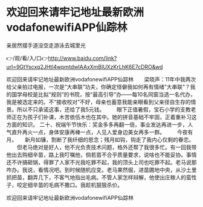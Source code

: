 # 欢迎回来请牢记地址最新欧洲vodafonewifiAPP仙踪林
亲居然摆手道没空走游泳去城里光

👉/观/看/入/口👉http://www.baidu.com/link?url=9GtYscxq2JHtl4wpmtdwIAAxXmBlUXzKrLhK6E7cDRO&wd

欢迎回来请牢记地址最新欧洲vodafonewifiAPP仙踪林　　梁晓声：11年中我两次给父亲拍过电报，一次是“大串联”功夫，你确定怪僻我如何再有情绪“大串联”？我的国学母校是比拟“规则”的书院，按“最高引导”办——每10名同窗当选一名代办，我是被选定来的。不“接收校对”不好，母亲也蓄意我能亲眼看到父亲径自生存的情景。所以不只承诺这事，还给了我5元钱。
　　眼下正值暑假，宝石小学的支教老师正在为孩子们补课，木苦依伍木也在其中。她的拼音基础不牢固，正着重补习这方面的知识。
	二十、祝端午节快乐：奖金多多再翻一倍，事业发达再进一步，人气直升再火一点，身体安康再棒一点，人见人爱身边美女再多一群。
　　今夜有月。　　新月如镰，割断了我纤细的思念；残月如钩，钩走了我内心仅剩的眷恋。
　　但老马绝对是好人，他不光负责技术问题，格外还帮了我很多忙。有一回我带他出去购细辛苗，路上我叮嘱他，倘若苗不合乎质量要求，说啥也不能妥协。事情还不许搞砸锅，得罪了人家不光我吃罪不起，我的顶头上司也吃罪不起。老马说那咋办。我说，看情况吧。到时候随机应变。老马果然倔，进苗圃地中央，从沙土里抓把苗，翻弄几下，不客气地指出毛病。不管人家怎样辩解，他使出庄稼人的蛮性子，咬定细辛苗的毛病不撒口。我趁机狠狠杀价。

欢迎回来请牢记地址最新欧洲vodafonewifiAPP仙踪林
